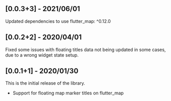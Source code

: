## [0.0.3+3] - 2021/06/01

Updated dependencies to use flutter_map: ^0.12.0

## [0.0.2+2] - 2020/04/01

Fixed some issues with floating titles data not being updated in some cases, due to a wrong widget state setup.

## [0.0.1+1] - 2020/01/30

This is the initial release of the library.

* Support for floating map marker titles on flutter_map

